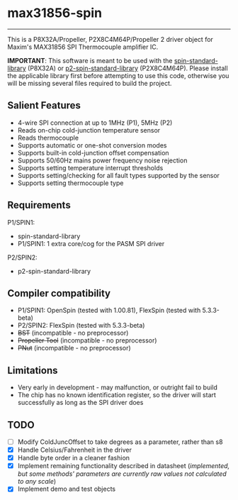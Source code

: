 # max31856-spin 
---------------

This is a P8X32A/Propeller, P2X8C4M64P/Propeller 2 driver object for Maxim's MAX31856 SPI Thermocouple amplifier IC.

**IMPORTANT**: This software is meant to be used with the [spin-standard-library](https://github.com/avsa242/spin-standard-library) (P8X32A) or [p2-spin-standard-library](https://github.com/avsa242/p2-spin-standard-library) (P2X8C4M64P). Please install the applicable library first before attempting to use this code, otherwise you will be missing several files required to build the project.

## Salient Features

* 4-wire SPI connection at up to 1MHz (P1), 5MHz (P2)
* Reads on-chip cold-junction temperature sensor
* Reads thermocouple
* Supports automatic or one-shot conversion modes
* Supports built-in cold-junction offset compensation
* Supports 50/60Hz mains power frequency noise rejection
* Supports setting temperature interrupt thresholds
* Supports setting/checking for all fault types supported by the sensor
* Supports setting thermocouple type

## Requirements

P1/SPIN1:
* spin-standard-library
* P1/SPIN1: 1 extra core/cog for the PASM SPI driver

P2/SPIN2:
* p2-spin-standard-library

## Compiler compatibility

* P1/SPIN1: OpenSpin (tested with 1.00.81), FlexSpin (tested with 5.3.3-beta)
* P2/SPIN2: FlexSpin (tested with 5.3.3-beta)
* ~~BST~~ (incompatible - no preprocessor)
* ~~Propeller Tool~~ (incompatible - no preprocessor)
* ~~PNut~~ (incompatible - no preprocessor)

## Limitations

* Very early in development - may malfunction, or outright fail to build
* The chip has no known identification register, so the driver will start successfully as long as the SPI driver does

## TODO

- [ ] Modify ColdJuncOffset to take degrees as a parameter, rather than s8
- [x] Handle Celsius/Fahrenheit in the driver
- [x] Handle byte order in a cleaner fashion
- [x] Implement remaining functionality described in datasheet (*implemented, but some methods' parameters are currently raw values not calculated to any scale*)
- [x] Implement demo and test objects
